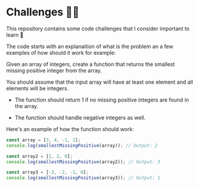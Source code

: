 # Challenges 🧑‍💻

This repository contains some code challenges that I consider important to learn 🤔

The code starts with an explanaition of what is the problem an a few examples of how should it work for example:

Given an array of integers, create a function that returns the smallest missing positive integer from the array.

You should assume that the input array will have at least one element and all elements will be integers.

- The function should return 1 if no missing positive integers are found in the array.

- The function should handle negative integers as well.

Here's an example of how the function should work:

```JavaScript
const array = [3, 4, -1, 1];
console.log(smallestMissingPositive(array)); // Output: 2

const array2 = [1, 2, 0];
console.log(smallestMissingPositive(array2)); // Output: 3

const array3 = [-3, -2, -1, 0];
console.log(smallestMissingPositive(array3)); // Output: 1
```

